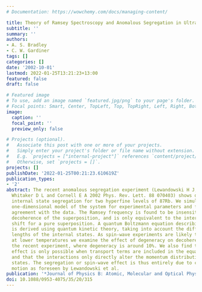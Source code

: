 ```yaml
---
# Documentation: https://wowchemy.com/docs/managing-content/

title: Theory of Ramsey Spectroscopy and Anomalous Segregation in Ultracold Rubidium
subtitle: ''
summary: ''
authors:
- A. S. Bradley
- C. W. Gardiner
tags: []
categories: []
date: '2002-10-01'
lastmod: 2022-01-25T13:21:23+13:00
featured: false
draft: false

# Featured image
# To use, add an image named `featured.jpg/png` to your page's folder.
# Focal points: Smart, Center, TopLeft, Top, TopRight, Left, Right, BottomLeft, Bottom, BottomRight.
image:
  caption: ''
  focal_point: ''
  preview_only: false

# Projects (optional).
#   Associate this post with one or more of your projects.
#   Simply enter your project's folder or file name without extension.
#   E.g. `projects = ["internal-project"]` references `content/project/deep-learning/index.md`.
#   Otherwise, set `projects = []`.
projects: []
publishDate: '2022-01-25T00:21:23.610619Z'
publication_types:
- '2'
abstract: The recent anomalous segregation experiment (Lewandowski H J, Harber D M,
  Whitaker D L and Cornell E A 2002 Phys. Rev. Lett. 88 070403) shows dramatic, rapid
  internal state segregation for two hyperfine levels of 87Rb. We simulate an effective
  one-dimensional model of the system for experimental parameters and find reasonable
  agreement with the data. The Ramsey frequency is found to be insensitive to the
  decoherence of the superposition, and is only equivalent to the interaction energy
  shift for a pure superposition. A quantum Boltzmann equation describing collisions
  is derived using quantum kinetic theory, taking into account the different scattering
  lengths of the internal states. As spin-wave experiments are likely to be attempted
  at lower temperatures we examine the effect of degeneracy on decoherence by considering
  the recent experiment, where degeneracy is around 10%. We also find that the segregation
  effect is only possible when transport terms are included in the equations of motion,
  and that the interactions only directly alter the momentum distributions of the
  states. The segregation or spin-wave effect is thus entirely due to coherent atomic
  motion as foreseen by Lewandowski et al.
publication: '*Journal of Physics B: Atomic, Molecular and Optical Physics*'
doi: 10.1088/0953-4075/35/20/315
---
```

